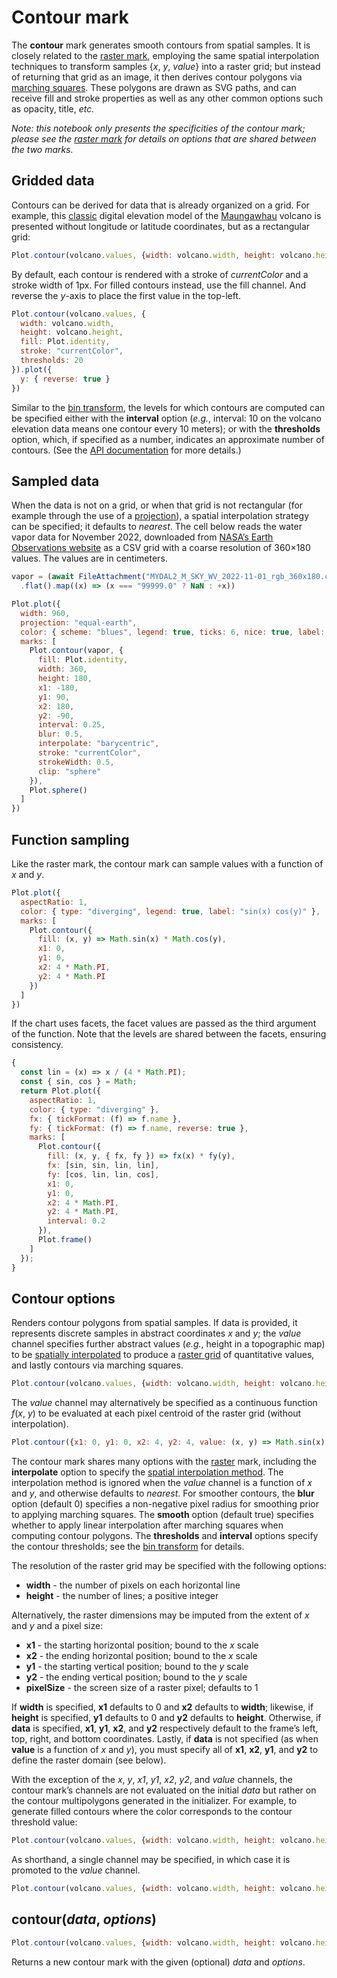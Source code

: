 # Contour mark

The **contour** mark generates smooth contours from spatial samples. It is closely related to the [raster mark](./raster.md), employing the same spatial interpolation techniques to transform samples {*x*, *y*, *value*} into a raster grid; but instead of returning that grid as an image, it then derives contour polygons via [marching squares](https://github.com/d3/d3-contour). These polygons are drawn as SVG paths, and can receive fill and stroke properties as well as any other common options such as opacity, title, _etc._

_Note: this notebook only presents the specificities of the contour mark; please see the [raster mark](./raster.md) for details on options that are shared between the two marks._

## Gridded data

Contours can be derived for data that is already organized on a grid. For example, this [classic](https://observablehq.com/@d3/volcano-contours) digital elevation model of the [Maungawhau](https://en.wikipedia.org/wiki/Maungawhau) volcano is presented without longitude or latitude coordinates, but as a rectangular grid:

```js
Plot.contour(volcano.values, {width: volcano.width, height: volcano.height}).plot()
```

By default, each contour is rendered with a stroke of _currentColor_ and a stroke width of 1px. For filled contours instead, use the fill channel. And reverse the *y*-axis to place the first value in the top-left.

```js
Plot.contour(volcano.values, {
  width: volcano.width,
  height: volcano.height,
  fill: Plot.identity,
  stroke: "currentColor",
  thresholds: 20
}).plot({
  y: { reverse: true }
})
```

Similar to the [bin transform](../transforms/bin.md), the levels for which contours are computed can be specified either with the **interval** option (_e.g._, interval: 10 on the volcano elevation data means one contour every 10 meters); or with the **thresholds** option, which, if specified as a number, indicates an approximate number of contours. (See the [API documentation](https://github.com/observablehq/plot/blob/main/README.md#bin) for more details.)

## Sampled data

When the data is not on a grid, or when that grid is not rectangular (for example through the use of a [projection](../maps.md)), a spatial interpolation strategy can be specified; it defaults to _nearest_. The cell below reads the water vapor data for November 2022, downloaded from [NASA’s Earth Observations website](https://neo.gsfc.nasa.gov/view.php?datasetId=MYDAL2_M_SKY_WV) as a CSV grid with a coarse resolution of 360&times;180 values. The values are in centimeters.

```js
vapor = (await FileAttachment("MYDAL2_M_SKY_WV_2022-11-01_rgb_360x180.csv").csv({array: true}))
  .flat().map((x) => (x === "99999.0" ? NaN : +x))
```

```js
Plot.plot({
  width: 960,
  projection: "equal-earth",
  color: { scheme: "blues", legend: true, ticks: 6, nice: true, label: "Water vapor (cm)" },
  marks: [
    Plot.contour(vapor, {
      fill: Plot.identity,
      width: 360,
      height: 180,
      x1: -180,
      y1: 90,
      x2: 180,
      y2: -90,
      interval: 0.25,
      blur: 0.5,
      interpolate: "barycentric",
      stroke: "currentColor",
      strokeWidth: 0.5,
      clip: "sphere"
    }),
    Plot.sphere()
  ]
})
```

## Function sampling

Like the raster mark, the contour mark can sample values with a function of _x_ and _y_.

```js
Plot.plot({
  aspectRatio: 1,
  color: { type: "diverging", legend: true, label: "sin(x) cos(y)" },
  marks: [
    Plot.contour({
      fill: (x, y) => Math.sin(x) * Math.cos(y),
      x1: 0,
      y1: 0,
      x2: 4 * Math.PI,
      y2: 4 * Math.PI
    })
  ]
})
```

If the chart uses facets, the facet values are passed as the third argument of the function. Note that the levels are shared between the facets, ensuring consistency.

```js
{
  const lin = (x) => x / (4 * Math.PI);
  const { sin, cos } = Math;
  return Plot.plot({
    aspectRatio: 1,
    color: { type: "diverging" },
    fx: { tickFormat: (f) => f.name },
    fy: { tickFormat: (f) => f.name, reverse: true },
    marks: [
      Plot.contour({
        fill: (x, y, { fx, fy }) => fx(x) * fy(y),
        fx: [sin, sin, lin, lin],
        fy: [cos, lin, lin, cos],
        x1: 0,
        y1: 0,
        x2: 4 * Math.PI,
        y2: 4 * Math.PI,
        interval: 0.2
      }),
      Plot.frame()
    ]
  });
}
```

## Contour options

Renders contour polygons from spatial samples. If data is provided, it represents discrete samples in abstract coordinates *x* and *y*; the *value* channel specifies further abstract values (_e.g._, height in a topographic map) to be [spatially interpolated](#spatial-interpolation) to produce a [raster grid](#raster) of quantitative values, and lastly contours via marching squares.

```js
Plot.contour(volcano.values, {width: volcano.width, height: volcano.height, value: Plot.identity})
```

The *value* channel may alternatively be specified as a continuous function *f*(*x*, *y*) to be evaluated at each pixel centroid of the raster grid (without interpolation).

```js
Plot.contour({x1: 0, y1: 0, x2: 4, y2: 4, value: (x, y) => Math.sin(x) * Math.cos(y)})
```

The contour mark shares many options with the [raster](#raster) mark, including the **interpolate** option to specify the [spatial interpolation method](#spatial-interpolation). The interpolation method is ignored when the *value* channel is a function of *x* and *y*, and otherwise defaults to *nearest*. For smoother contours, the **blur** option (default 0) specifies a non-negative pixel radius for smoothing prior to applying marching squares. The **smooth** option (default true) specifies whether to apply linear interpolation after marching squares when computing contour polygons. The **thresholds** and **interval** options specify the contour thresholds; see the [bin transform](#bin) for details.

The resolution of the raster grid may be specified with the following options:

* **width** - the number of pixels on each horizontal line
* **height** - the number of lines; a positive integer

Alternatively, the raster dimensions may be imputed from the extent of *x* and *y* and a pixel size:

* **x1** - the starting horizontal position; bound to the *x* scale
* **x2** - the ending horizontal position; bound to the *x* scale
* **y1** - the starting vertical position; bound to the *y* scale
* **y2** - the ending vertical position; bound to the *y* scale
* **pixelSize** - the screen size of a raster pixel; defaults to 1

If **width** is specified, **x1** defaults to 0 and **x2** defaults to **width**; likewise, if **height** is specified, **y1** defaults to 0 and **y2** defaults to **height**. Otherwise, if **data** is specified, **x1**, **y1**, **x2**, and **y2** respectively default to the frame’s left, top, right, and bottom coordinates. Lastly, if **data** is not specified (as when **value** is a function of *x* and *y*), you must specify all of **x1**, **x2**, **y1**, and **y2** to define the raster domain (see below).

With the exception of the *x*, *y*, *x1*, *y1*, *x2*, *y2*, and *value* channels, the contour mark’s channels are not evaluated on the initial *data* but rather on the contour multipolygons generated in the initializer. For example, to generate filled contours where the color corresponds to the contour threshold value:

```js
Plot.contour(volcano.values, {width: volcano.width, height: volcano.height, value: Plot.identity, fill: "value"})
```

As shorthand, a single channel may be specified, in which case it is promoted to the *value* channel.

```js
Plot.contour(volcano.values, {width: volcano.width, height: volcano.height, fill: Plot.identity})
```

## contour(*data*, *options*)

```js
Plot.contour(volcano.values, {width: volcano.width, height: volcano.height, fill: Plot.identity})
```

Returns a new contour mark with the given (optional) *data* and *options*.
